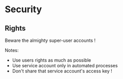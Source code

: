 # Security
## Rights

Beware the almighty super-user accounts !

Notes:
- Use users rights as much as possible
- Use service account only in automated processes
- Don't share that service account's access key !